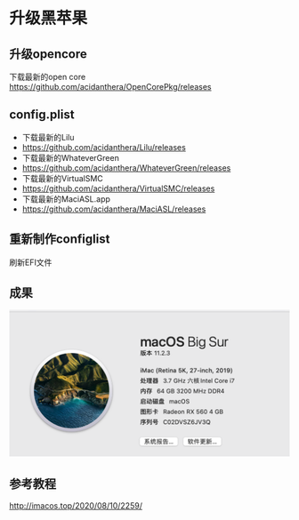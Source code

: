 # 升级黑苹果

## 升级opencore

下载最新的open core
https://github.com/acidanthera/OpenCorePkg/releases

## config.plist

- 下载最新的Lilu
- https://github.com/acidanthera/Lilu/releases
- 下载最新的WhateverGreen
- https://github.com/acidanthera/WhateverGreen/releases
- 下载最新的VirtualSMC
- https://github.com/acidanthera/VirtualSMC/releases
- 下载最新的MaciASL.app
- https://github.com/acidanthera/MaciASL/releases

## 重新制作configlist

刷新EFI文件

## 成果
![](_v_images/20210410215037665_1008278561.png)



## 参考教程
http://imacos.top/2020/08/10/2259/



